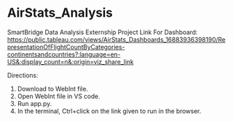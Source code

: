 # AirStats_Analysis
SmartBridge Data Analysis Externship Project
Link For Dashboard:
https://public.tableau.com/views/AirStats_Dashboards_16883936398190/RepresentationOfFlightCountByCategories-continentsandcountries?:language=en-US&:display_count=n&:origin=viz_share_link

Directions:
1. Download to WebInt file.
2. Open WebInt file in VS code.
3. Run app.py.
4. In the terminal, Ctrl+click on the link given to run in the browser.
